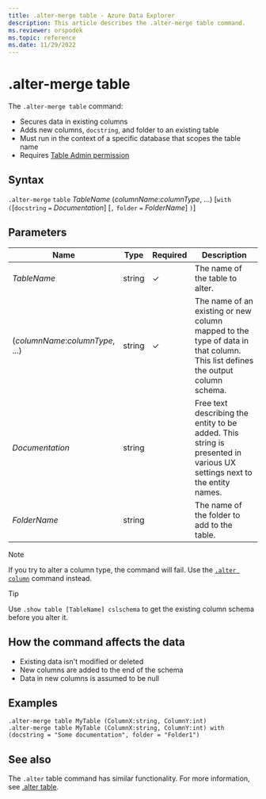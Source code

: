 ```yaml
---
title: .alter-merge table - Azure Data Explorer
description: This article describes the .alter-merge table command.
ms.reviewer: orspodek
ms.topic: reference
ms.date: 11/29/2022
---
```

# .alter-merge table

The `.alter-merge table` command:

* Secures data in existing columns
* Adds new columns, `docstring`, and folder to an existing table
* Must run in the context of a specific database that scopes the table name
* Requires [Table Admin permission](../management/access-control/role-based-authorization.md)

## Syntax

`.alter-merge` `table` *TableName* (*columnName*:*columnType*, ...)  [`with` `(`[`docstring` `=` *Documentation*] [`,` `folder` `=` *FolderName*] `)`]

## Parameters

| Name | Type | Required | Description |
|--|--|--|--|
| *TableName* | string | &check; | The name of the table to alter. |
| (*columnName*:*columnType*, ...) | string | &check; | The name of an existing or new column mapped to the type of data in that column. This list defines the output column schema.|
| *Documentation* | string | | Free text describing the entity to be added. This string is presented in various UX settings next to the entity names. |
| *FolderName* | string | | The name of the folder to add to the table. |

> [!NOTE]
> If you try to alter a column type, the command will fail. Use the [`.alter column`](alter-column.md) command instead.

> [!TIP]
> Use `.show table [TableName] cslschema` to get the existing column schema before you alter it.

## How the command affects the data

* Existing data isn't modified or deleted
* New columns are added to the end of the schema
* Data in new columns is assumed to be null

## Examples

```kusto
.alter-merge table MyTable (ColumnX:string, ColumnY:int) 
.alter-merge table MyTable (ColumnX:string, ColumnY:int) with (docstring = "Some documentation", folder = "Folder1")
```

## See also

The `.alter` table command has similar functionality. For more information, see [.alter table](../management/alter-table-command.md).
